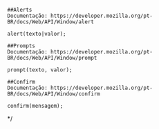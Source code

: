     ##Alerts
    Documentação: https://developer.mozilla.org/pt-BR/docs/Web/API/Window/alert

    alert(texto|valor);

    ##Prompts
    Documentação: https://developer.mozilla.org/pt-BR/docs/Web/API/Window/prompt

    prompt(texto, valor);

    ##Confirm
    Documentação: https://developer.mozilla.org/pt-BR/docs/Web/API/Window/confirm

    confirm(mensagem);
*/
